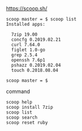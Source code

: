 
https://scoop.sh/

```
scoop master = $ scoop list
Installed apps:

  7zip 19.00
  concfg 0.2019.02.21
  curl 7.64.0
  figlet 1.0-go
  grep 2.5.4
  openssh 7.6p1
  pshazz 0.2019.02.04
  touch 0.2018.08.04

scoop master = $
```

command

```
scoop help
scoop install 7zip
scoop list
scoop search
scoop reset ruby
```





